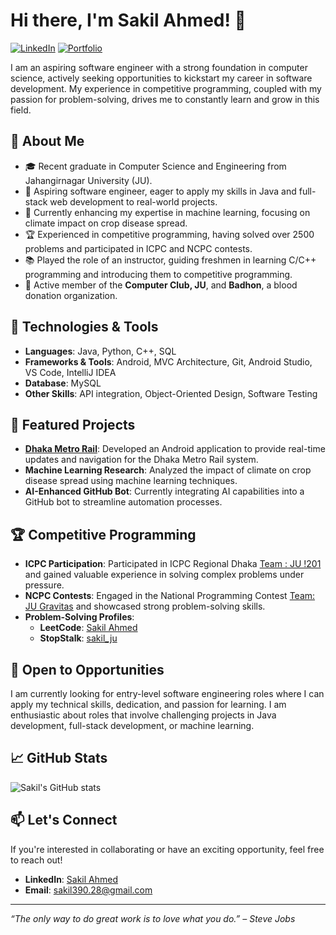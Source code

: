 # Hi there, I'm Sakil Ahmed! 👋

[![LinkedIn](https://img.shields.io/badge/LinkedIn-Connect-blue)](https://www.linkedin.com/in/sakil-ahmed-289523198/)
[![Portfolio](https://img.shields.io/badge/Portfolio-Visit-brightgreen)](https://github.com/Sakil-JU-CSE-28)

I am an aspiring software engineer with a strong foundation in computer science, actively seeking opportunities to kickstart my career in software development. My experience in competitive programming, coupled with my passion for problem-solving, drives me to constantly learn and grow in this field.

## 🚀 About Me
- 🎓 Recent graduate in Computer Science and Engineering from Jahangirnagar University (JU).
- 💼 Aspiring software engineer, eager to apply my skills in Java and full-stack web development to real-world projects.
- 🌱 Currently enhancing my expertise in machine learning, focusing on climate impact on crop disease spread.
- 🏆 Experienced in competitive programming, having solved over 2500 problems and participated in ICPC and NCPC contests.
- 📚 Played the role of an instructor, guiding freshmen in learning C/C++ programming and introducing them to competitive programming.
- 🤝 Active member of the **Computer Club, JU**, and **Badhon**, a blood donation organization.

## 🔧 Technologies & Tools
- **Languages**: Java, Python, C++, SQL
- **Frameworks & Tools**: Android, MVC Architecture, Git, Android Studio, VS Code, IntelliJ IDEA
- **Database**: MySQL
- **Other Skills**: API integration, Object-Oriented Design, Software Testing

## 📂 Featured Projects
- **[Dhaka Metro Rail](https://github.com/your-username/dhaka-metro-rail)**: Developed an Android application to provide real-time updates and navigation for the Dhaka Metro Rail system.
- **Machine Learning Research**: Analyzed the impact of climate on crop disease spread using machine learning techniques.
- **AI-Enhanced GitHub Bot**: Currently integrating AI capabilities into a GitHub bot to streamline automation processes.

## 🏆 Competitive Programming
- **ICPC Participation**: Participated in ICPC Regional Dhaka [Team : JU !201](https://icpc.global/regionals/finder/Dhaka-2024/standings) and gained valuable experience in solving complex problems under pressure.
- **NCPC Contests**: Engaged in the National Programming Contest [Team: JU Gravitas](https://bapsoj.org/contests/ncpc-onsite-2023-hosted-by-ju/standings) and showcased strong problem-solving skills.
- **Problem-Solving Profiles**:
  - **LeetCode**: [Sakil Ahmed](https://leetcode.com/u/sakil_ahmed_390/)
  - **StopStalk**: [sakil_ju](https://www.stopstalk.com/user/profile/sakil_ju)

## 💼 Open to Opportunities
I am currently looking for entry-level software engineering roles where I can apply my technical skills, dedication, and passion for learning. I am enthusiastic about roles that involve challenging projects in Java development, full-stack development, or machine learning.

## 📈 GitHub Stats
![Sakil's GitHub stats](https://github-readme-stats.vercel.app/api?username=Sakil-JU-CSE-28&show_icons=true&theme=radical)

## 📫 Let's Connect
If you're interested in collaborating or have an exciting opportunity, feel free to reach out!
- **LinkedIn**: [Sakil Ahmed](https://www.linkedin.com/in/sakil-ahmed-289523198/)
- **Email**: sakil390.28@gmail.com

---

_“The only way to do great work is to love what you do.” – Steve Jobs_
